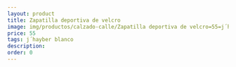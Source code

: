 ```yaml
---
layout: product
title: Zapatilla deportiva de velcro
image: img/productos/calzado-calle/Zapatilla deportiva de velcro=55=j´hayber blanco.webp
price: 55
tags: j´hayber blanco
description: 
order: 0
---
```


